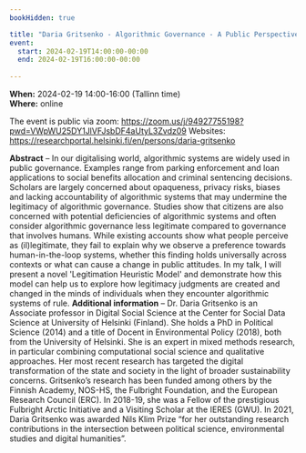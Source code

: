 ```yaml
---
bookHidden: true

title: "Daria Gritsenko - Algorithmic Governance - A Public Perspective"
event:
  start: 2024-02-19T14:00:00-00:00
  end: 2024-02-19T16:00:00-00:00
  
---
```


**When:** 2024-02-19 14:00-16:00 (Tallinn time)   
**Where:** online 

The event is public via zoom: https://zoom.us/j/94927755198?pwd=VWpWU25DY1JlVFJsbDF4aUtyL3Zvdz09
Websites: https://researchportal.helsinki.fi/en/persons/daria-gritsenko


<!--more-->
**Abstract** – In our digitalising world, algorithmic systems are widely used in public governance. Examples range from parking enforcement and loan applications to social benefits allocation and criminal sentencing decisions. Scholars are largely concerned about opaqueness, privacy risks, biases and lacking accountability of algorithmic systems that may undermine the legitimacy of algorithmic governance. Studies show that citizens are also concerned with potential deficiencies of algorithmic systems and often consider algorithmic governance less legitimate compared to governance that involves humans. While existing accounts show what people perceive as (il)legitimate, they fail to explain why we observe a preference towards human-in-the-loop systems, whether this finding holds universally across contexts or what can cause a change in public attitudes. In my talk, I will present a novel 'Legitimation Heuristic Model' and demonstrate how this model can help us to explore how legitimacy judgments are created and changed in the minds of individuals when they encounter algorithmic systems of rule.
**Additional information** – Dr. Daria Gritsenko is an Associate professor in Digital Social Science at the Center for Social Data Science at University of Helsinki (Finland). She holds a PhD in Political Science (2014) and a title of Docent in Environmental Policy (2018), both from the University of Helsinki. She is an expert in mixed methods research, in particular combining computational social science and qualitative approaches. Her most recent research has targeted the digital transformation of the state and society in the light of broader sustainability concerns. Gritsenko’s research has been funded among others by the Finnish Academy, NOS-HS, the Fulbright Foundation, and the European Research Council (ERC). In 2018-19, she was a Fellow of the prestigious Fulbright Arctic Initiative and a Visiting Scholar at the IERES (GWU). In 2021, Daria Gritsenko was awarded Nils Klim Prize “for her outstanding research contributions in the intersection between political science, environmental studies and digital humanities”.
